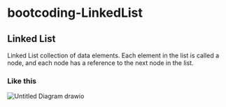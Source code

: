 # bootcoding-LinkedList
## Linked List
Linked List collection of data elements.
Each element in the list is called a node, and 
each node has a reference to the next node in the list.

### Like this
![Untitled Diagram drawio](https://user-images.githubusercontent.com/115137293/207521551-3331d8f7-d334-41bb-af5a-41f0e35b506c.png)


